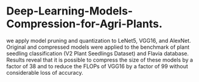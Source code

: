 # Deep-Learning-Models-Compression-for-Agri-Plants.
we apply model pruning and quantization to LeNet5, VGG16, and AlexNet. Original and compressed models were applied to the benchmark of plant seedling classification (V2 Plant Seedlings Dataset) and Flavia database. Results reveal that it is possible to compress the size of these models by a factor of 38 and to reduce the FLOPs of VGG16 by a factor of 99 without considerable loss of accuracy.
